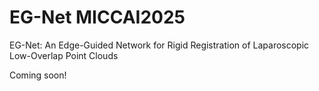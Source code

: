 # EG-Net MICCAI2025

EG-Net: An Edge-Guided Network for Rigid Registration of Laparoscopic Low-Overlap Point Clouds

Coming soon!
